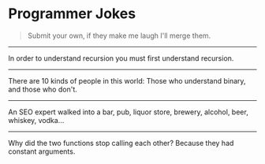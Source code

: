 # Programmer Jokes

> Submit your own, if they make me laugh I'll merge them.

---

In order to understand recursion you must first understand recursion.

---

There are 10 kinds of people in this world: Those who understand binary, and those who don't.

---

An SEO expert walked into a bar, pub, liquor store, brewery, alcohol, beer, whiskey, vodka...

---

Why did the two functions stop calling each other? Because they had constant arguments.
